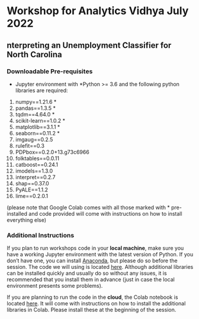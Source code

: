 # Workshop for Analytics Vidhya July 2022
## nterpreting an Unemployment Classifier for North Carolina

### Downloadable Pre-requisites

- Jupyter environment with *Python >= 3.6 and the following python libraries are required:

1. numpy==1.21.6 *
2. pandas==1.3.5 *
3. tqdm==4.64.0 *
4. scikit-learn==1.0.2 *
5. matplotlib==3.1.1 *
6. seaborn==0.11.2 *
7. imgaug==0.2.5
8. rulefit==0.3
9. PDPbox==0.2.0+13.g73c6966
10. folktables==0.0.11
11. catboost==0.24.1
12. imodels==1.3.0
13. interpret==0.2.7
14. shap==0.37.0
15. PyALE==1.1.2
16. lime==0.2.0.1

 (please note that Google Colab comes with all those marked with * pre-installed and code provided will come with instructions on how to install everything else)

### Additional Instructions

If you plan to run workshops code in your **local machine**, make sure you have a working Jupyter environment with the latest version of Python. If you don’t have one, you can install [Anaconda](https://www.anaconda.com/products/individual), but please do so before the session. The code we will using is located [here](https://github.com/smasis001/av-2022/blob/main/InterpretablML_intro.ipynb). Although additional libraries can be installed quickly and usually do so without any issues, it is recommended that you install them in advance (just in case the local environment presents some problems).

If you are planning to run the code in the **cloud**, the Colab notebook is located [here](https://colab.research.google.com/drive/1RICLnyuSsi09ZoD1qjkscRxQp_u2Zr97?usp=sharing). It will come with instructions on how to install the additional libraries in Colab. Please install these at the beginning of the session.

